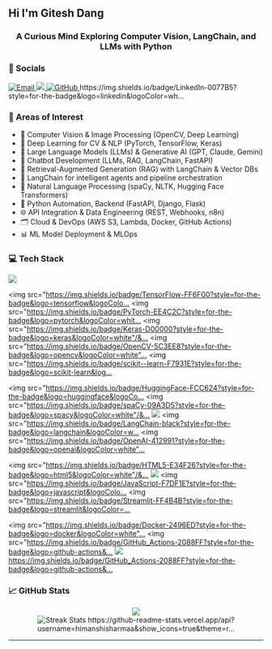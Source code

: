 ## Hi I'm Gitesh Dang
 
<h3 align="center">A Curious Mind Exploring Computer Vision, LangChain, and LLMs with Python</h3>
 
### 🔗 Socials
 
<p align="left">
<a href="mailto:himanshisharma76576@gmail.com" target="_blank">
<img src="https://img.shields.io/badge/Email-D14836?style=for-the-badge&logo=gmail&logoColor=white" alt="Email"/>
</a>
<a href="https://www.linkedin.com/in/himanshisharmaa" target="_blank">
<img src="https://img.shields.io/badge/LinkedIn-0077B5?style=for-the-badge&logo=linkedin&logoColor=wh… alt="LinkedIn"/>
</a>
<a href="https://github.com/giteshdang" target="_blank">
<img src="https://img.shields.io/badge/GitHub-181717?style=for-the-badge&logo=github&logoColor=white" alt="GitHub"/>
</a>
https://img.shields.io/badge/LinkedIn-0077B5?style=for-the-badge&logo=linkedin&logoColor=wh…
 
### 🧠 Areas of Interest
 
- 🤖 Computer Vision & Image Processing (OpenCV, Deep Learning)
- 🧠 Deep Learning for CV & NLP (PyTorch, TensorFlow, Keras)
- 🧩 Large Language Models (LLMs) & Generative AI (GPT, Claude, Gemini)
- 💬 Chatbot Development (LLMs, RAG, LangChain, FastAPI)
- 🔗 Retrieval-Augmented Generation (RAG) with LangChain & Vector DBs
- 🦜 LangChain for intelligent agents and pipeline orchestration
- 🧬 Natural Language Processing (spaCy, NLTK, Hugging Face Transformers)
- 🐍 Python Automation, Backend (FastAPI, Django, Flask)
- 🌐 API Integration & Data Engineering (REST, Webhooks, n8n)
- 🗂️ Cloud & DevOps (AWS S3, Lambda, Docker, GitHub Actions)
- 📊 ML Model Deployment & MLOps
 
### 💻 Tech Stack
 
<p align="left">
<!-- Programming -->
<img src="https://img.shields.io/badge/Python-3776AB?style=for-the-badge&logo=python&logoColor=white"…
<img src="https://img.shields.io/badge/Django-092E20?style=for-the-badge&logo=django&logoColor=white"…
<img src="https://img.shields.io/badge/FastAPI-009688?style=for-the-badge&logo=fastapi&logoColor=whit…
<img src="https://img.shields.io/badge/Flask-000000?style=for-the-badge&logo=flask&logoColor=white"/&…
 
  <!-- AI/ML -->
<img src="https://img.shields.io/badge/TensorFlow-FF6F00?style=for-the-badge&logo=tensorflow&logoColo…
<img src="https://img.shields.io/badge/PyTorch-EE4C2C?style=for-the-badge&logo=pytorch&logoColor=whit…
<img src="https://img.shields.io/badge/Keras-D00000?style=for-the-badge&logo=keras&logoColor=white"/&…
<img src="https://img.shields.io/badge/OpenCV-5C3EE8?style=for-the-badge&logo=opencv&logoColor=white"…
<img src="https://img.shields.io/badge/scikit--learn-F7931E?style=for-the-badge&logo=scikit-learn&log…
 
  <!-- NLP & LLM -->
<img src="https://img.shields.io/badge/HuggingFace-FCC624?style=for-the-badge&logo=huggingface&logoCo…
<img src="https://img.shields.io/badge/spaCy-09A3D5?style=for-the-badge&logo=spacy&logoColor=white"/&…
<img src="https://img.shields.io/badge/NLTK-99CC66?style=for-the-badge&logo=nltk&logoColor=black"/>
<img src="https://img.shields.io/badge/LangChain-black?style=for-the-badge&logo=langchain&logoColor=w…
<img src="https://img.shields.io/badge/OpenAI-412991?style=for-the-badge&logo=openai&logoColor=white"…
 
  <!-- Frontend -->
<img src="https://img.shields.io/badge/HTML5-E34F26?style=for-the-badge&logo=html5&logoColor=white"/&…
<img src="https://img.shields.io/badge/CSS3-1572B6?style=for-the-badge&logo=css3&logoColor=white"/>
<img src="https://img.shields.io/badge/JavaScript-F7DF1E?style=for-the-badge&logo=javascript&logoColo…
<img src="https://img.shields.io/badge/Streamlit-FF4B4B?style=for-the-badge&logo=streamlit&logoColor=…
 
  <!-- DevOps & Cloud -->
<img src="https://img.shields.io/badge/Docker-2496ED?style=for-the-badge&logo=docker&logoColor=white"…
<img src="https://img.shields.io/badge/GitHub_Actions-2088FF?style=for-the-badge&logo=github-actions&…
<img src="https://img.shields.io/badge/n8n-orange?style=for-the-badge&logo=n8n&logoColor=white"/>
https://img.shields.io/badge/GitHub_Actions-2088FF?style=for-the-badge&logo=github-actions&…
 
### 📈 GitHub Stats
 
<p align="center">
<img src="https://github-readme-stats.vercel.app/api?username=himanshisharmaa&show_icons=true&theme=r… alt="GitHub Stats"/>
<br>
<img src="https://github-readme-streak-stats.herokuapp.com?user=himanshisharmaa&theme=radical" alt="Streak Stats" />
https://github-readme-stats.vercel.app/api?username=himanshisharmaa&show_icons=true&theme=r…
 
---
